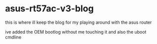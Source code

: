 # asus-rt57ac-v3-blog
this is where ill keep the blog for my playing around with the asus router

ive added the OEM bootlog without me touching it and also the uboot cmdline

